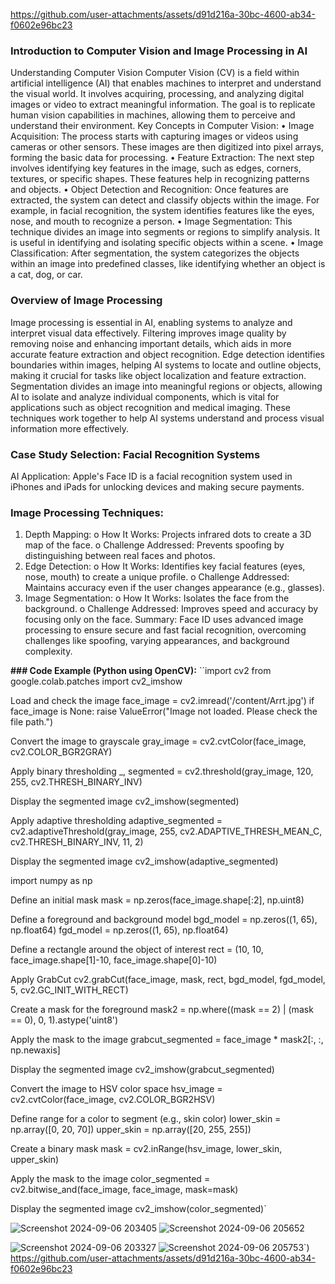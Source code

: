 https://github.com/user-attachments/assets/d91d216a-30bc-4600-ab34-f0602e96bc23

### **Introduction to Computer Vision and Image Processing in AI**

Understanding Computer Vision
Computer Vision (CV) is a field within artificial intelligence (AI) that enables machines to interpret and understand the visual world. It involves acquiring, processing, and analyzing digital images or video to extract meaningful information. The goal is to replicate human vision capabilities in machines, allowing them to perceive and understand their environment.
Key Concepts in Computer Vision:
•	Image Acquisition: The process starts with capturing images or videos using cameras or other sensors. These images are then digitized into pixel arrays, forming the basic data for processing.
•	Feature Extraction: The next step involves identifying key features in the image, such as edges, corners, textures, or specific shapes. These features help in recognizing patterns and objects.
•	Object Detection and Recognition: Once features are extracted, the system can detect and classify objects within the image. For example, in facial recognition, the system identifies features like the eyes, nose, and mouth to recognize a person.
•	Image Segmentation: This technique divides an image into segments or regions to simplify analysis. It is useful in identifying and isolating specific objects within a scene.
•	Image Classification: After segmentation, the system categorizes the objects within an image into predefined classes, like identifying whether an object is a cat, dog, or car.

### **Overview of Image Processing** 

Image processing is essential in AI, enabling systems to analyze and interpret visual data effectively. Filtering improves image quality by removing noise and enhancing important details, which aids in more accurate feature extraction and object recognition. Edge detection identifies boundaries within images, helping AI systems to locate and outline objects, making it crucial for tasks like object localization and feature extraction. Segmentation divides an image into meaningful regions or objects, allowing AI to isolate and analyze individual components, which is vital for applications such as object recognition and medical imaging. These techniques work together to help AI systems understand and process visual information more effectively.

### **Case Study Selection: Facial Recognition Systems**

AI Application: Apple's Face ID is a facial recognition system used in iPhones and iPads for unlocking devices and making secure payments.

### **Image Processing Techniques:**

1.	Depth Mapping:
o	How It Works: Projects infrared dots to create a 3D map of the face.
o	Challenge Addressed: Prevents spoofing by distinguishing between real faces and photos.
2.	Edge Detection:
o	How It Works: Identifies key facial features (eyes, nose, mouth) to create a unique profile.
o	Challenge Addressed: Maintains accuracy even if the user changes appearance (e.g., glasses).
3.	Image Segmentation:
o	How It Works: Isolates the face from the background.
o	Challenge Addressed: Improves speed and accuracy by focusing only on the face.
Summary: Face ID uses advanced image processing to ensure secure and fast facial recognition, overcoming challenges like spoofing, varying appearances, and background complexity.


**### Code Example (Python using OpenCV):**
``import cv2
from google.colab.patches import cv2_imshow

 Load and check the image
face_image = cv2.imread('/content/Arrt.jpg')
if face_image is None:
    raise ValueError("Image not loaded. Please check the file path.")

Convert the image to grayscale
gray_image = cv2.cvtColor(face_image, cv2.COLOR_BGR2GRAY)

Apply binary thresholding
_, segmented = cv2.threshold(gray_image, 120, 255, cv2.THRESH_BINARY_INV)

 Display the segmented image
cv2_imshow(segmented)

Apply adaptive thresholding
adaptive_segmented = cv2.adaptiveThreshold(gray_image, 255, cv2.ADAPTIVE_THRESH_MEAN_C, cv2.THRESH_BINARY_INV, 11, 2)

 Display the segmented image
cv2_imshow(adaptive_segmented)

import numpy as np

 Define an initial mask
mask = np.zeros(face_image.shape[:2], np.uint8)

 Define a foreground and background model
bgd_model = np.zeros((1, 65), np.float64)
fgd_model = np.zeros((1, 65), np.float64)

 Define a rectangle around the object of interest
rect = (10, 10, face_image.shape[1]-10, face_image.shape[0]-10)

 Apply GrabCut
cv2.grabCut(face_image, mask, rect, bgd_model, fgd_model, 5, cv2.GC_INIT_WITH_RECT)

 Create a mask for the foreground
mask2 = np.where((mask == 2) | (mask == 0), 0, 1).astype('uint8')

Apply the mask to the image
grabcut_segmented = face_image * mask2[:, :, np.newaxis]

 Display the segmented image
cv2_imshow(grabcut_segmented)

 Convert the image to HSV color space
hsv_image = cv2.cvtColor(face_image, cv2.COLOR_BGR2HSV)

 Define range for a color to segment (e.g., skin color)
lower_skin = np.array([0, 20, 70])
upper_skin = np.array([20, 255, 255])

 Create a binary mask
mask = cv2.inRange(hsv_image, lower_skin, upper_skin)

 Apply the mask to the image
color_segmented = cv2.bitwise_and(face_image, face_image, mask=mask)

Display the segmented image
cv2_imshow(color_segmented)`


![Screenshot 2024-09-06 203405](https://github.com/user-attachments/assets/8f2e1287-ee4f-4d2e-8205-8ac45fa780c4)
![Screenshot 2024-09-06 205652](https://github.com/user-attachments/assets/bf6295df-53c4-4d39-ac4b-f7c04ac9eb58)

![Screenshot 2024-09-06 203327](https://github.com/user-attachments/assets/f803f0aa-fbd4-4033-9fc6-59b921af03db)
![Screenshot 2024-09-06 205753](https://github.com/user-attachments/assets/79f48ef5-efc8-46ac-bd37-13ebc682508e)`)
https://github.com/user-attachments/assets/d91d216a-30bc-4600-ab34-f0602e96bc23

